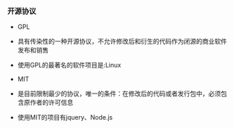 ### 开源协议
- GPL
- 具有传染性的一种开源协议，不允许修改后和衍生的代码作为闭源的商业软件发布和销售
- 使用GPL的最著名的软件项目是:Linux

- MIT
- 是目前限制最少的协议，唯一的条件：在修改后的代码或者发行包中，必须包含原作者的许可信息
- 使用MIT的项目有jquery、Node.js